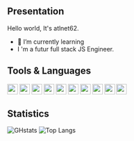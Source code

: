 Presentation
-
Hello world, It's atlnet62.
- 🌱 I’m currently learning 
- I 'm a futur full stack JS Engineer.

Tools & Languages
-
<img width="24" src="https://cdn.jsdelivr.net/gh/devicons/devicon/icons/linux/linux-original.svg" /> <img width="24" src="https://cdn.jsdelivr.net/gh/devicons/devicon/icons/windows8/windows8-original.svg" />
<img width="24" src="https://cdn.jsdelivr.net/gh/devicons/devicon/icons/apache/apache-original.svg" /> <img width="24" src="https://cdn.jsdelivr.net/gh/devicons/devicon/icons/nodejs/nodejs-original.svg" />
<img width="24" src="https://cdn.jsdelivr.net/gh/devicons/devicon/icons/html5/html5-original.svg" /> <img width="24" src="https://cdn.jsdelivr.net/gh/devicons/devicon/icons/css3/css3-original.svg" /> <img width="24" src="https://cdn.jsdelivr.net/gh/devicons/devicon/icons/javascript/javascript-original.svg" />  <img width="24" src="https://cdn.jsdelivr.net/gh/devicons/devicon/icons/react/react-original.svg" />  <img width="24" src="https://cdn.jsdelivr.net/gh/devicons/devicon/icons/php/php-original.svg" /> <img width="24" src="https://cdn.jsdelivr.net/gh/devicons/devicon/icons/mysql/mysql-original.svg" />

Statistics
-
![GHstats](https://github-readme-stats.vercel.app/api?username=atlnet62&how_icons=true&count_private=true&theme=github_dark)
![Top Langs](https://github-readme-stats.vercel.app/api/top-langs/?username=atlnet62&layout=compact&count_private=true&theme=github_dark)
